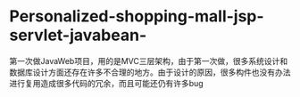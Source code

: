 # Personalized-shopping-mall-jsp-servlet-javabean-
第一次做JavaWeb项目，用的是MVC三层架构，由于第一次做，很多系统设计和数据库设计方面还存在许多不合理的地方。由于设计的原因，很多构件也没有办法进行复用造成很多代码的冗余，而且可能还仍有许多bug
